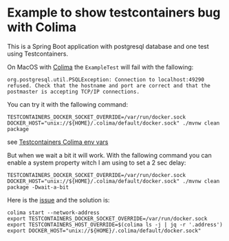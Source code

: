 # Example to show testcontainers bug with Colima

This is a Spring Boot application with postgresql database and one test using Testcontainers.

On MacOS with [Colima](https://github.com/abiosoft/colima) the `ExampleTest` will fail with the fallowing:
```text
org.postgresql.util.PSQLException: Connection to localhost:49290 refused. Check that the hostname and port are correct and that the postmaster is accepting TCP/IP connections.
```

You can try it with the fallowing command:

```shell
TESTCONTAINERS_DOCKER_SOCKET_OVERRIDE=/var/run/docker.sock DOCKER_HOST="unix://${HOME}/.colima/default/docker.sock" ./mvnw clean package
```

see [Testcontainers Colima env vars](https://java.testcontainers.org/supported_docker_environment/)

But when we wait a bit it will work. With the fallowing command you can enable a system property witch I am using to set
a 2 sec delay:

```shell
TESTCONTAINERS_DOCKER_SOCKET_OVERRIDE=/var/run/docker.sock DOCKER_HOST="unix://${HOME}/.colima/default/docker.sock" ./mvnw clean package -Dwait-a-bit
```

Here is the [issue](https://github.com/testcontainers/testcontainers-java/issues/7875) and the solution is:

```shell
colima start --network-address
export TESTCONTAINERS_DOCKER_SOCKET_OVERRIDE=/var/run/docker.sock
export TESTCONTAINERS_HOST_OVERRIDE=$(colima ls -j | jq -r '.address')
export DOCKER_HOST="unix://${HOME}/.colima/default/docker.sock"
```